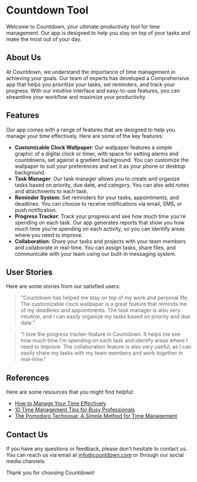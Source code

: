 <!--font:Montserrat-->

# Countdown Tool

Welcome to Countdown, your ultimate productivity tool for time management. Our app is designed to help you stay on top of your tasks and make the most out of your day.

## About Us

At Countdown, we understand the importance of time management in achieving your goals. Our team of experts has developed a Com<wbr>pre<wbr>hen<wbr>sive app that helps you prioritize your tasks, set reminders, and track your progress. With our intuitive interface and easy-to-use features, you can streamline your workflow and maximize your productivity.

## Features

Our app comes with a range of features that are designed to help you manage your time effectively. Here are some of the key features:

-   **Customizable Clock Wallpaper**: Our wallpaper features a simple graphic of a digital clock or timer, with space for setting alarms and countdowns, set against a gradient background. You can customize the wallpaper to suit your preferences and set it as your phone or desktop background.
-   **Task Manager**: Our task manager allows you to create and organize tasks based on priority, due date, and category. You can also add notes and attachments to each task.
-   **Reminder System**: Set reminders for your tasks, appointments, and deadlines. You can choose to receive notifications via email, SMS, or push notification.
-   **Progress Tracker**: Track your progress and see how much time you're spending on each task. Our app generates reports that show you how much time you're spending on each activity, so you can identify areas where you need to improve.
-   **Collaboration**: Share your tasks and projects with your team members and collaborate in real-time. You can assign tasks, share files, and communicate with your team using our built-in messaging system.

## User Stories

Here are some stories from our satisfied users:

> "Countdown has helped me stay on top of my work and personal life. The customizable clock wallpaper is a great feature that reminds me of my deadlines and appointments. The task manager is also very intuitive, and I can easily organize my tasks based on priority and due date."

> "I love the progress tracker feature in Countdown. It helps me see how much time I'm spending on each task and identify areas where I need to improve. The collaboration feature is also very useful, as I can easily share my tasks with my team members and work together in real-time."

## References

Here are some resources that you might find helpful:

-   [How to Manage Your Time Effectively](#)
-   [10 Time Management Tips for Busy Professionals](#)
-   [The Pomodoro Technique: A Simple Method for Time Management](#)

## Contact Us

If you have any questions or feedback, please don't hesitate to contact us. You can reach us via email at info@countdown.com or through our social media channels.

Thank you for choosing Countdown!

<!--

Write me content for website with wallpaper which alt text is:

"A wallpaper featuring a simple graphic of a digital clock or timer, with space for setting alarms and countdowns, set against a gradient background."

The name/title of the page should not be 1:1 copy of the alt text but rather a real content of the website which is using this wallpaper.

- Use markdown format
- Start with heading
- Heading should be short and concise
- The content should look like a real website
- The website should not be about the wallpaper, wallpaper is just a related background
- Heading should be contain work "wallpaper" or "background"
- Include real sections like references, contact, user stories, etc. use things relevant to the page purpose.
- Feel free to use structure like headings, bullets, numbering, blockquotes, paragraphs, horizontal lines, etc.
- You can use formatting like bold or _italic_
- You can include UTF-8 emojis
- Links should be only #hash anchors (and you can refer to the document itself)
- Do not include images


---


# Countdown - A Productivity Tool for Time Management

Welcome to Countdown, your ultimate productivity tool for time management. Our app is designed to help you stay on top of your tasks and make the most out of your day.

## About Us

At Countdown, we understand the importance of time management in achieving your goals. Our team of experts has developed a Com<wbr>pre<wbr>hen<wbr>sive app that helps you prioritize your tasks, set reminders, and track your progress. With our intuitive interface and easy-to-use features, you can streamline your workflow and maximize your productivity.

## Features

Our app comes with a range of features that are designed to help you manage your time effectively. Here are some of the key features:

- **Customizable Clock Wallpaper**: Our wallpaper features a simple graphic of a digital clock or timer, with space for setting alarms and countdowns, set against a gradient background. You can customize the wallpaper to suit your preferences and set it as your phone or desktop background.
- **Task Manager**: Our task manager allows you to create and organize tasks based on priority, due date, and category. You can also add notes and attachments to each task.
- **Reminder System**: Set reminders for your tasks, appointments, and deadlines. You can choose to receive notifications via email, SMS, or push notification.
- **Progress Tracker**: Track your progress and see how much time you're spending on each task. Our app generates reports that show you how much time you're spending on each activity, so you can identify areas where you need to improve.
- **Collaboration**: Share your tasks and projects with your team members and collaborate in real-time. You can assign tasks, share files, and communicate with your team using our built-in messaging system.

## User Stories

Here are some stories from our satisfied users:

> "Countdown has helped me stay on top of my work and personal life. The customizable clock wallpaper is a great feature that reminds me of my deadlines and appointments. The task manager is also very intuitive, and I can easily organize my tasks based on priority and due date."

> "I love the progress tracker feature in Countdown. It helps me see how much time I'm spending on each task and identify areas where I need to improve. The collaboration feature is also very useful, as I can easily share my tasks with my team members and work together in real-time."

## References

Here are some resources that you might find helpful:

- [How to Manage Your Time Effectively](#)
- [10 Time Management Tips for Busy Professionals](#)
- [The Pomodoro Technique: A Simple Method for Time Management](#)

## Contact Us

If you have any questions or feedback, please don't hesitate to contact us. You can reach us via email at info@countdown.com or through our social media channels.

Thank you for choosing Countdown!

-->
